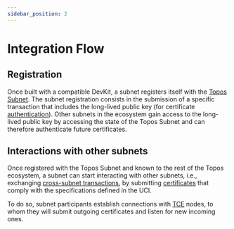 ```yaml
---
sidebar_position: 2
---
```


# Integration Flow

## Registration

Once built with a compatible DevKit, a subnet registers itself with the [Topos Subnet](/learn/subnets/topos-subnet). The subnet registration consists in the submission of a specific transaction that includes the long-lived public key (for certificate [authentication](/learn/uci/authentication)). Other subnets in the ecosystem gain access to the long-lived public key by accessing the state of the Topos Subnet and can therefore authenticate future certificates.

## Interactions with other subnets

Once registered with the Topos Subnet and known to the rest of the Topos ecosystem, a subnet can start interacting with other subnets, i.e., exchanging [cross-subnet transactions](#cross-subnet-transactions), by submitting [certificates](/learn/uci/overview#certificate) that comply with the specifications defined in the UCI.

To do so, subnet participants establish connections with [TCE](/learn/tce/overview) nodes, to whom they will submit outgoing certificates and listen for new incoming ones.
